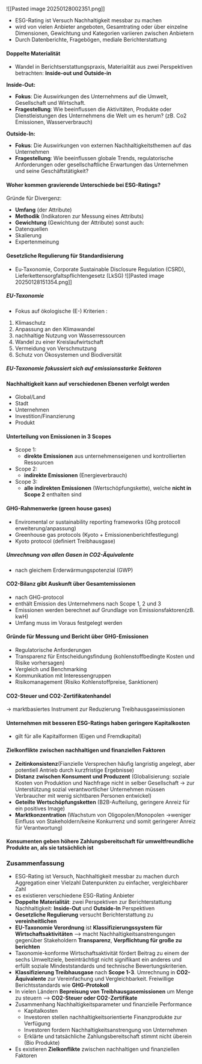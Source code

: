 ![[Pasted image 20250128002351.png]]
- ESG-Rating ist Versuch Nachhaltigkeit messbar zu machen
- wird von vielen Anbieter angeboten, Gesamtrating oder über einzelne Dimensionen, Gewichtung und Kategorien variieren zwischen Anbietern
- Durch Datenberichte, Fragebögen, mediale Berichterstattung

#### Doppelte Materialität
- Wandel in Berichtserstattungspraxis, Materialität aus zwei Perspektiven betrachten: **Inside-out und Outside-in**

**Inside-Out:**
- **Fokus**: Die Auswirkungen des Unternehmens auf die Umwelt, Gesellschaft und Wirtschaft.
- **Fragestellung**: Wie beeinflussen die Aktivitäten, Produkte oder Dienstleistungen des Unternehmens die Welt um es herum? (zB. Co2 Emissionen, Wasserverbrauch)

**Outside-In:**
- **Fokus**: Die Auswirkungen von externen Nachhaltigkeitsthemen auf das Unternehmen
- **Fragestellung**: Wie beeinflussen globale Trends, regulatorische Anforderungen oder gesellschaftliche Erwartungen das Unternehmen und seine Geschäftstätigkeit?

#### Woher kommen gravierende Unterschiede bei ESG-Ratings?
Gründe für Divergenz: 
- **Umfang** (der Attribute)
- **Methodik** (Indikatoren zur Messung eines Attributs)
- **Gewichtung** (Gewichtung der Attribute)
sonst auch:
- Datenquellen
- Skalierung
- Expertenmeinung

#### Gesetzliche Regulierung für Standardisierung
- Eu-Taxonomie, Corporate Sustainable Disclosure Regulation (CSRD), Lieferkettensorgfaltspflichtengesetz (LkSG)
![[Pasted image 20250128151354.png]]

##### EU-Taxonomie
- Fokus auf ökologische (E-) Kriterien :
1. Klimaschutz
2. Anpassung an den Klimawandel
3. nachhaltige Nutzung von Wasserressourcen
4. Wandel zu einer Kreislaufwirtschaft
5. Vermeidung von Verschmutzung
6. Schutz von Ökosystemen und Biodiversität
##### EU-Taxonomie fokussiert sich auf emissionsstarke Sektoren

#### Nachhaltigkeit kann auf verschiedenen Ebenen verfolgt werden
- Global/Land
- Stadt
- Unternehmen
- Investition/Finanzierung
- Produkt

#### Unterteilung von Emissionen in 3 Scopes
- Scope 1:
	- **direkte Emissionen** aus unternehmenseigenen und kontrollierten Ressourcen
- Scope 2:
	- **indirekte Emissionen** (Energieverbrauch)
- Scope 3:
	- **alle indirekten Emissionen** (Wertschöpfungskette), welche **nicht in Scope 2** enthalten sind  
#### GHG-Rahmenwerke (green house gases)
- Enviromental or sustainability reporting frameworks (Ghg protocoll erweiterung/anpassung)
- Greenhouse gas protocols (Kyoto + Emissionenberichtfestlegung)
- Kyoto protocol (definiert Treibhausgase)

##### Umrechnung von allen Gasen in CO2-Äquivalente
- nach gleichem Erderwärmungspotenzial (GWP)

#### CO2-Bilanz gibt Auskunft über Gesamtemissionen
- nach GHG-protocol
- enthält Emission des Unternehmens nach Scope 1, 2 und 3 
- Emissionen werden berechnet auf Grundlage von Emissionsfaktoren(zB. kwH)
- Umfang muss im Voraus festgelegt werden

#### Gründe für Messung und Bericht über GHG-Emissionen
- Regulatorische Anforderungen
- Transparenz für Entscheidungsfindung (kohlenstoffbedingte Kosten und Risike vorhersagen)
- Vergleich und Benchmarking
- Kommunikation mit Interessengruppen 
- Risikomanagement (Risiko Kohlenstoffpreise, Sanktionen)

#### CO2-Steuer und CO2-Zertifikatenhandel
-> marktbasiertes Instrument zur Reduzierung Treibhausgaseimissionen

#### Unternehmen mit besseren ESG-Ratings haben geringere Kapitalkosten
- gilt für alle Kapitalformen (Eigen und Fremdkapital)

#### Zielkonflikte zwischen nachhaltigen und finanziellen Faktoren
- **Zeitinkonsistenz**(Fianzielle Versprechen häufig langristig angelegt, aber potentiell Antrieb durch kurzfristige Ergebnisse)
- **Distanz zwischen Konsument und Produzent** (Globalisierung: soziale Kosten von Produktion und Nachfrage nicht in selber Gesellschaft -> zur Unterstützung sozial verantwortlicher Unternehmen müssen Verbraucher mit wenig sichtbaren Personen entwickel)
- **Geteilte Wertschöpfungsketten** (B2B-Aufteilung, geringere Anreiz für ein positives Image)
- **Marktkonzentration** (Wachstum von Oligopolen/Monopolen ->weniger Einfluss von Stakeholdern/keine Konkurrenz und somit geringerer Anreiz für Verantwortung)

#### Konsumenten geben höhere Zahlungsbereitschaft  für umweltfreundliche Produkte an, als sie tatsächlich ist

### Zusammenfassung
- ESG-Rating ist Versuch, Nachhaltigkeit messbar zu machen durch Aggregation einer Vielzahl Datenpunkten zu einfacher, vergleichbarer Zahl
- es existieren verschiedene ESG-Rating Anbieter
- **Doppelte Materialität**: zwei Perspektiven zur Berichterstattung Nachhaltigkeit: **Inside-Out** und **Outside-In** Perspektiven
- **Gesetzliche Regulierung** versucht Berichterstattung zu **vereinheitlichen**
- **EU-Taxonomie Verordnung** ist **Klassifizierungssystem für Wirtschaftsaktivitäten** --> macht Nachhaltigkeitsanstrengungen gegenüber Stakeholdern **Transparenz**, **Verpflichtung für große zu berichten**
- Taxonomie-konforme Wirtschaftsaktivität fördert Beitrag zu einem der sechs Umweltziele, beeinträchtigt nicht signifikant ein anderes und erfüllt soziale Mindeststandards und technische Bewertungskriterien.
- **Klassifizierung Treibhausgase** nach **Scope 1-3**. Umrechnung in **CO2- Äquivalente** zur Vereinfachung und Vergleichbarkeit. Freiwillige Berichtsstandards wie **GHG-Protokoll**
- In vielen Ländern **Bepreisung von Treibhausgasemissionen** um Menge zu steuern --> **CO2-Steuer oder CO2-Zertifikate**
- Zusammenhang Nachhaltigkeitsparameter und finanzielle Performance
	- Kapitalkosten
	- Investoren stellen nachhaltigkeitsorientierte Finanzprodukte zur Verfügung
	- Investoren fordern Nachhaltigkeitsanstrengung von Unternehmen
	- Erklärte und tatsächliche Zahlungsbereitschaft stimmt nicht überein (Bio Produkte)
- Es existieren **Zielkonflikte** zwischen nachhaltigen und finanziellen Faktoren